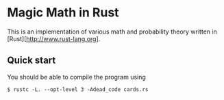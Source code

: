 # Magic Math in Rust

This is an implementation of various math and probability theory written in 
[Rust][http://www.rust-lang.org].

## Quick start

You should be able to compile the program using

	$ rustc -L. --opt-level 3 -Adead_code cards.rs



